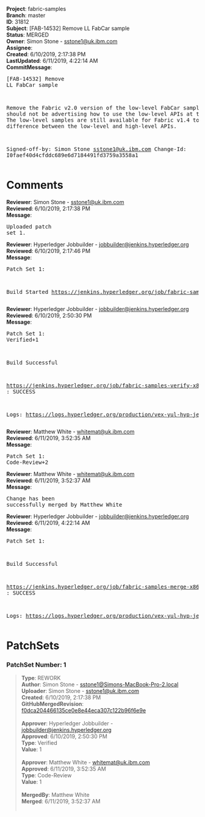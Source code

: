 <strong>Project</strong>: fabric-samples<br><strong>Branch</strong>: master<br><strong>ID</strong>: 31812<br><strong>Subject</strong>: [FAB-14532] Remove LL FabCar sample<br><strong>Status</strong>: MERGED<br><strong>Owner</strong>: Simon Stone - sstone1@uk.ibm.com<br><strong>Assignee</strong>:<br><strong>Created</strong>: 6/10/2019, 2:17:38 PM<br><strong>LastUpdated</strong>: 6/11/2019, 4:22:14 AM<br><strong>CommitMessage</strong>:<br><pre>[FAB-14532] Remove LL FabCar sample

Remove the Fabric v2.0 version of the low-level FabCar sample. We
should not be advertising how to use the low-level APIs at this
point. The low-level samples are still available for Fabric v1.4
to show the difference between the low-level and high-level APIs.

Signed-off-by: Simon Stone <sstone1@uk.ibm.com>
Change-Id: I0faef40d4cfddc689e6d7184491fd3759a3558a1
</pre><h1>Comments</h1><strong>Reviewer</strong>: Simon Stone - sstone1@uk.ibm.com<br><strong>Reviewed</strong>: 6/10/2019, 2:17:38 PM<br><strong>Message</strong>: <pre>Uploaded patch set 1.</pre><strong>Reviewer</strong>: Hyperledger Jobbuilder - jobbuilder@jenkins.hyperledger.org<br><strong>Reviewed</strong>: 6/10/2019, 2:17:46 PM<br><strong>Message</strong>: <pre>Patch Set 1:

Build Started https://jenkins.hyperledger.org/job/fabric-samples-verify-x86_64/287/</pre><strong>Reviewer</strong>: Hyperledger Jobbuilder - jobbuilder@jenkins.hyperledger.org<br><strong>Reviewed</strong>: 6/10/2019, 2:50:30 PM<br><strong>Message</strong>: <pre>Patch Set 1: Verified+1

Build Successful 

https://jenkins.hyperledger.org/job/fabric-samples-verify-x86_64/287/ : SUCCESS

Logs: https://logs.hyperledger.org/production/vex-yul-hyp-jenkins-3/fabric-samples-verify-x86_64/287</pre><strong>Reviewer</strong>: Matthew White - whitemat@uk.ibm.com<br><strong>Reviewed</strong>: 6/11/2019, 3:52:35 AM<br><strong>Message</strong>: <pre>Patch Set 1: Code-Review+2</pre><strong>Reviewer</strong>: Matthew White - whitemat@uk.ibm.com<br><strong>Reviewed</strong>: 6/11/2019, 3:52:37 AM<br><strong>Message</strong>: <pre>Change has been successfully merged by Matthew White</pre><strong>Reviewer</strong>: Hyperledger Jobbuilder - jobbuilder@jenkins.hyperledger.org<br><strong>Reviewed</strong>: 6/11/2019, 4:22:14 AM<br><strong>Message</strong>: <pre>Patch Set 1:

Build Successful 

https://jenkins.hyperledger.org/job/fabric-samples-merge-x86_64/69/ : SUCCESS

Logs: https://logs.hyperledger.org/production/vex-yul-hyp-jenkins-3/fabric-samples-merge-x86_64/69</pre><h1>PatchSets</h1><h3>PatchSet Number: 1</h3><blockquote><strong>Type</strong>: REWORK<br><strong>Author</strong>: Simon Stone - sstone1@Simons-MacBook-Pro-2.local<br><strong>Uploader</strong>: Simon Stone - sstone1@uk.ibm.com<br><strong>Created</strong>: 6/10/2019, 2:17:38 PM<br><strong>GitHubMergedRevision</strong>: [f0dca204466135ce0e8e44eca307c122b96f6e9e](https://github.com/hyperledger/fabric-samples/commit/f0dca204466135ce0e8e44eca307c122b96f6e9e)<br><br><strong>Approver</strong>: Hyperledger Jobbuilder - jobbuilder@jenkins.hyperledger.org<br><strong>Approved</strong>: 6/10/2019, 2:50:30 PM<br><strong>Type</strong>: Verified<br><strong>Value</strong>: 1<br><br><strong>Approver</strong>: Matthew White - whitemat@uk.ibm.com<br><strong>Approved</strong>: 6/11/2019, 3:52:35 AM<br><strong>Type</strong>: Code-Review<br><strong>Value</strong>: 1<br><br><strong>MergedBy</strong>: Matthew White<br><strong>Merged</strong>: 6/11/2019, 3:52:37 AM<br><br></blockquote>